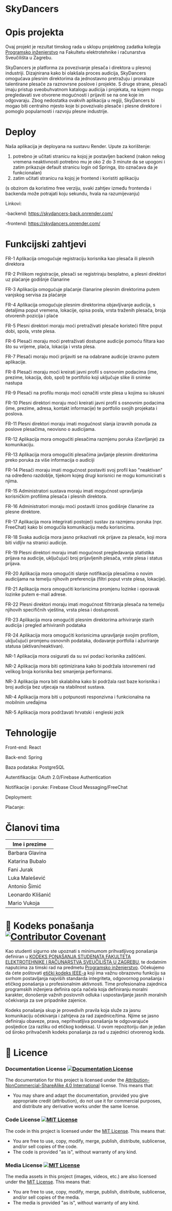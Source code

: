 # SkyDancers

# Opis projekta
Ovaj projekt je rezultat timskog rada u sklopu projektnog zadatka kolegija [Programsko inženjerstvo](https://www.fer.unizg.hr/predmet/proinz) na Fakultetu elektrotehnike i računarstva Sveučilišta u Zagrebu. 

SkyDancers je platforma za povezivanje plesača i direktora u plesnoj industriji. Dizajnirana kako bi olakšala proces audicija, SkyDancers omogućava plesnim direktorima da jednostavno pretražuju i pronalaze talentirane plesače za raznovrsne poslove i projekte. S druge strane, plesači imaju pristup sveobuhvatnom katalogu audicija i projekata, na kojem mogu pregledavati sve otvorene mogućnosti i prijaviti se na one koje im odgovaraju. Zbog nedostatka ovakvih aplikacija u regiji, SkyDancers bi mogao biti centralno mjesto koje bi povezivalo plesače i plesne direktore i pomoglo popularnosti i razvoju plesne industrije.

# Deploy
Naša aplikacija je deployana na sustavu Render. 
Upute za korištenje:
1. potrebno je učitati stranicu na kojoj je postavljen backend (nakon nekog vremena neaktivnosti potrebno mu je oko 2 do 3 minute da se upogoni i zatim prikazuje default stranicu login od Springa, što označava da je funkcionalan)
2. zatim učitati stranicu na kojoj je frontend i koristiti aplikaciju

(s obzirom da koristimo free verziju, svaki zahtjev između frontenda i backenda može potrajati koju sekundu, hvala na razumijevanju)

Linkovi:

-backend: https://skydancers-back.onrender.com/

-frontend: https://skydancers.onrender.com/

# Funkcijski zahtjevi
FR-1	Aplikacija omogućuje registraciju korisnika kao plesača ili plesnih direktora
 
FR-2	Prilikom registracije, plesači se registriraju besplatno, a plesni direktori uz plaćanje godišnje članarine

FR-3	Aplikacija omogućuje plaćanje članarine plesnim direktorima putem vanjskog servisa za plaćanje

FR-4	Aplikacija omogućuje plesnim direktorima objavljivanje audicija, s detaljima poput vremena, lokacije, opisa posla, vrsta traženih plesača, broja otvorenih pozicija i plaće

FR-5	Plesni direktori moraju moći pretraživati plesače koristeći filtre poput dobi, spola, vrste plesa.

FR-6	Plesači moraju moći pretraživati dostupne audicije pomoću filtara kao što su vrijeme, plaća, lokacija i vrsta plesa.

FR-7	Plesači moraju moći prijaviti se na odabrane audicije izravno putem aplikacije.

FR-8	Plesači moraju moći kreirati javni profil s osnovnim podacima (ime, prezime, lokacija, dob, spol) te portifolio koji uključuje slike ili snimke nastupa

FR-9	Plesači na profilu moraju moći označiti vrste plesa u kojima su iskusni

FR-10	Plesni direktori moraju moći kreirati javni profil s osnovnim podacima (ime, prezime, adresa, kontakt informacije) te portfolio svojih projekata i poslova.

FR-11	Plesni direktori moraju imati mogućnost slanja izravnih ponuda za poslove plesačima, neovisno o audicijama.

FR-12	Aplikacija mora omogućiti plesačima razmjenu poruka (čavrljanje) za komunikaciju.

FR-13	Aplikacija mora omogućiti plesačima javljanje plesnim direktorima preko poruka za više informacija o audiciji

FR-14	Plesači moraju imati mogućnost postaviti svoj profil kao "neaktivan" na određeno razdoblje, tijekom kojeg drugi korisnici ne mogu komunicirati s njima.

FR-15	Administratori sustava moraju imati mogućnost upravljanja korisničkim profilima plesača i plesnih direktora.

FR-16	Administratori moraju moći postaviti iznos godišnje članarine za plesne direktore.

FR-17	Aplikacija mora integrirati postojeći sustav za razmjenu poruka (npr. FreeChat) kako bi omogućila komunikaciju među korisnicima.

FR-18	Svaka audicija mora jasno prikazivati rok prijave za plesače, koji mora biti vidljiv na stranici audicije.

FR-19	Plesni direktori moraju imati mogućnost pregledavanja statistika prijava na audicije, uključujući broj prijavljenih plesača, vrste plesa i status prijava.

FR-20	Aplikacija mora omogućiti slanje notifikacija plesačima o novim audicijama na temelju njihovih preferencija (filtri poput vrste plesa, lokacije).

FR-21	Aplikacija mora omogućiti korisnicima promjenu lozinke i oporavak lozinke putem e-mail adrese.

FR-22	Plesni direktori moraju imati mogućnost filtriranja plesača na temelju njihovih specifičnih vještina, vrsta plesa i dostupnosti.

FR-23	Aplikacija mora omogućiti plesnim direktorima arhiviranje starih audicija i pregled arhiviranih podataka

FR-24	Aplikacija mora omogućiti korisnicima upravljanje svojim profilom, uključujući promjenu osnovnih podataka, dodavanje portfolia i ažuriranje statusa (aktivan/neaktivan).
	
	
NR-1	Aplikacija mora osigurati da su svi podaci korisnika zaštićeni.

NR-2	Aplikacija mora biti optimizirana kako bi podržala istovremeni rad velikog broja korisnika bez smanjenja performansi.

NR-3	Aplikacija mora biti skalabilna kako bi podržala rast baze korisnika i broj audicija bez utjecaja na stabilnost sustava.

NR-4	Aplikacija mora biti u potpunosti responzivna i funkcionalna na mobilnim uređajima

NR-5	Aplikacija mora podržavati hrvatski i engleski jezik


# Tehnologije
Front-end: React

Back-end: Spring

Baza podataka: PostgreSQL

Autentifikacija: OAuth 2.0/Firebase Authentication

Notifikacije i poruke: Firebase Cloud Messaging/FreeChat

Deployment: 

Plaćanje: 

# Članovi tima 

| Ime i prezime     |
| ----------------- |
| Barbara Glavina   |
| Katarina Bubalo   |
| Fani Jurak        |
| Luka Malešević    |
| Antonio Šimić     |
| Leonardo Klišanić |
| Mario Vukoja      |



# 📝 Kodeks ponašanja [![Contributor Covenant](https://img.shields.io/badge/Contributor%20Covenant-2.1-4baaaa.svg)](CODE_OF_CONDUCT.md)
Kao studenti sigurno ste upoznati s minimumom prihvatljivog ponašanja definiran u [KODEKS PONAŠANJA STUDENATA FAKULTETA ELEKTROTEHNIKE I RAČUNARSTVA SVEUČILIŠTA U ZAGREBU](https://www.fer.hr/_download/repository/Kodeks_ponasanja_studenata_FER-a_procisceni_tekst_2016%5B1%5D.pdf), te dodatnim naputcima za timski rad na predmetu [Programsko inženjerstvo](https://wwww.fer.hr).
Očekujemo da ćete poštovati [etički kodeks IEEE-a](https://www.ieee.org/about/corporate/governance/p7-8.html) koji ima važnu obrazovnu funkciju sa svrhom postavljanja najviših standarda integriteta, odgovornog ponašanja i etičkog ponašanja u profesionalnim aktivnosti. Time profesionalna zajednica programskih inženjera definira opća načela koja definiranju  moralni karakter, donošenje važnih poslovnih odluka i uspostavljanje jasnih moralnih očekivanja za sve pripadnike zajenice.

Kodeks ponašanja skup je provedivih pravila koja služe za jasnu komunikaciju očekivanja i zahtjeva za rad zajednice/tima. Njime se jasno definiraju obaveze, prava, neprihvatljiva ponašanja te  odgovarajuće posljedice (za razliku od etičkog kodeksa). U ovom repozitoriju dan je jedan od široko prihvačenih kodeks ponašanja za rad u zajednici otvorenog koda.

# 📝 Licence

### Documentation License [![Documentation License](https://img.shields.io/badge/License-CC%20BY--NC--SA%204.0-lightgrey)](https://creativecommons.org/licenses/by-nc-sa/4.0/)

The documentation for this project is licensed under the [Attribution-NonCommercial-ShareAlike 4.0 International](https://creativecommons.org/licenses/by-nc-sa/4.0/) license. This means that:

-   You may share and adapt the documentation, provided you give appropriate credit (attribution), do not use it for commercial purposes, and distribute any derivative works under the same license.

### Code License [![MIT License](https://img.shields.io/badge/License-MIT-blue)](https://opensource.org/licenses/MIT)

The code in this project is licensed under the [MIT License](https://opensource.org/licenses/MIT). This means that:

-   You are free to use, copy, modify, merge, publish, distribute, sublicense, and/or sell copies of the code.
-   The code is provided "as is", without warranty of any kind.

### Media License [![MIT License](https://img.shields.io/badge/License-MIT-blue)](https://opensource.org/licenses/MIT)

The media assets in this project (images, videos, etc.) are also licensed under the [MIT License](https://opensource.org/licenses/MIT). This means that:

-   You are free to use, copy, modify, merge, publish, distribute, sublicense, and/or sell copies of the media.
-   The media is provided "as is", without warranty of any kind.

####
